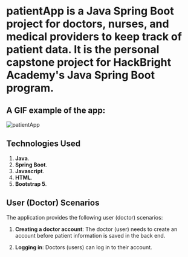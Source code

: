 # patientApp is a Java Spring Boot project for doctors, nurses, and medical providers to keep track of patient data. It is the personal capstone project for HackBright Academy's Java Spring Boot program. 

## A GIF example of the app:

![patientApp](https://github.com/kevinptx/patientApp/blob/main/hotel_reservation.gif)

## Technologies Used

1. <b>Java</b>.
2. <b>Spring Boot</b>.
3. <b>Javascript</b>.
4. <b>HTML</b>.
5. <b>Bootstrap 5</b>.

## User (Doctor) Scenarios
The application provides the following user (doctor) scenarios:

1. <b>Creating a doctor account</b>: The doctor (user) needs to create an account before patient information is saved in the back end.

2. <b>Logging in</b>: Doctors (users) can log in to their account.





